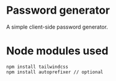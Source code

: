 # Password generator
A simple client-side password generator.

# Node modules used

```
npm install tailwindcss
npm install autoprefixer // optional
```
